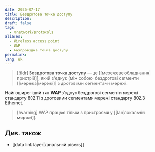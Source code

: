 ```yaml
---
date: 2025-07-17
title: Бездротова точка доступу
description: 
draft: false
tags:
  - 🌐network/protocols
aliases:
  - Wireless access point
  - WAP
  - безпровідна точка доступу
permalink: 
lang: uk
---
```


> [!tldr]
> **Бездротова точка доступу** — це [[мережеве обладнання|пристрій]], який з'єднує (між собою) бездротові сегменти [[мережа|мережі]] з дротовими сегментами мережі.
 
Найпоширеніший тип **WAP** з’єднує бездротові сегменти мережі стандарту 802.11 з дротовими сегментами мережі стандарту 802.3 Ethernet.

> [!warning] WAP працює тільки з пристроями у [[lan|локальній мережі]].

## Див. також

- [[data link layer|канальний рівень]]